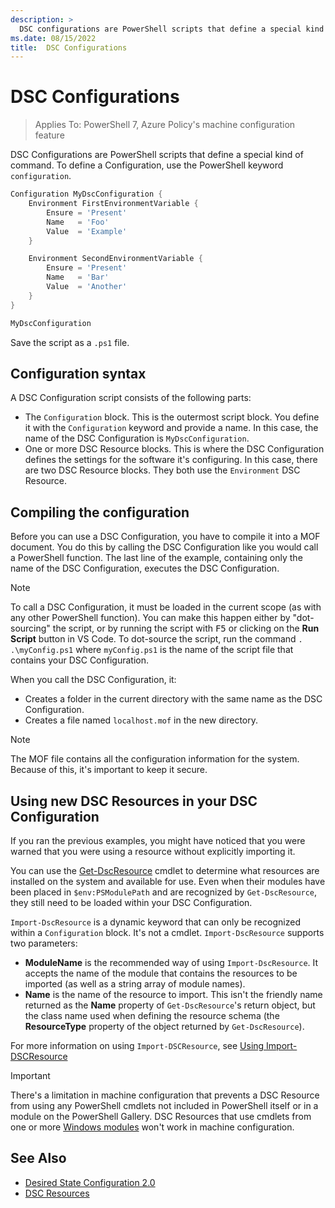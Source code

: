 ```yaml
---
description: >
  DSC configurations are PowerShell scripts that define a special kind of command.
ms.date: 08/15/2022
title:  DSC Configurations
---
```


# DSC Configurations

> Applies To: PowerShell 7, Azure Policy's machine configuration feature

DSC Configurations are PowerShell scripts that define a special kind of command. To define a
Configuration, use the PowerShell keyword `configuration`.

```powershell
Configuration MyDscConfiguration {
    Environment FirstEnvironmentVariable {
        Ensure = 'Present'
        Name   = 'Foo'
        Value  = 'Example'
    }

    Environment SecondEnvironmentVariable {
        Ensure = 'Present'
        Name   = 'Bar'
        Value  = 'Another'
    }
}

MyDscConfiguration
```

Save the script as a `.ps1` file.

## Configuration syntax

A DSC Configuration script consists of the following parts:

- The `Configuration` block. This is the outermost script block. You define it with the
  `Configuration` keyword and provide a name. In this case, the name of the DSC Configuration is
  `MyDscConfiguration`.
- One or more DSC Resource blocks. This is where the DSC Configuration defines the settings for the
  software it's configuring. In this case, there are two DSC Resource blocks. They both use the
  `Environment` DSC Resource.

## Compiling the configuration

Before you can use a DSC Configuration, you have to compile it into a MOF document. You do this by
calling the DSC Configuration like you would call a PowerShell function. The last line of the
example, containing only the name of the DSC Configuration, executes the DSC Configuration.

> [!NOTE]
> To call a DSC Configuration, it must be loaded in the current scope (as with any other PowerShell
> function). You can make this happen either by "dot-sourcing" the script, or by running the script
> with <kbd>F5</kbd> or clicking on the **Run Script** button in VS Code. To dot-source the script,
> run the command `. .\myConfig.ps1` where `myConfig.ps1` is the name of the script file that
> contains your DSC Configuration.

When you call the DSC Configuration, it:

- Creates a folder in the current directory with the same name as the DSC Configuration.
- Creates a file named `localhost.mof` in the new directory.

> [!NOTE]
> The MOF file contains all the configuration information for the system. Because of this,
> it's important to keep it secure.

## Using new DSC Resources in your DSC Configuration

If you ran the previous examples, you might have noticed that you were warned that you were using a
resource without explicitly importing it.

You can use the [Get-DscResource][1] cmdlet to determine what resources are installed on the
system and available for use. Even when their modules have been placed in `$env:PSModulePath` and
are recognized by `Get-DscResource`, they still need to be loaded within your DSC Configuration.

`Import-DscResource` is a dynamic keyword that can only be recognized within a `Configuration`
block. It's not a cmdlet. `Import-DscResource` supports two parameters:

- **ModuleName** is the recommended way of using `Import-DscResource`. It accepts the name of the
  module that contains the resources to be imported (as well as a string array of module names).
- **Name** is the name of the resource to import. This isn't the friendly name returned as the
  **Name** property of `Get-DscResource`'s return object, but the class name used when defining the
  resource schema (the **ResourceType** property of the object returned by `Get-DscResource`).

For more information on using `Import-DSCResource`, see [Using Import-DSCResource][2]

> [!IMPORTANT]
> There's a limitation in machine configuration that prevents a DSC Resource from using any
> PowerShell cmdlets not included in PowerShell itself or in a module on the PowerShell Gallery.
> DSC Resources that use cmdlets from one or more [Windows modules][3] won't work in machine
> configuration.

## See Also

- [Desired State Configuration 2.0][4]
- [DSC Resources][5]

<!-- Reference Links -->

[1]: /powershell/module/PSDesiredStateConfiguration/Get-DscResource
[2]: import-dscresource.md
[3]: /powershell/windows/module-compatibility#module-list
[4]: ../overview.md
[5]: resources.md
